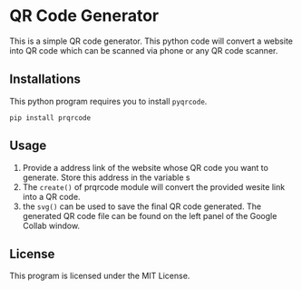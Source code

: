 # QR Code Generator

This is a simple QR code generator. This python code will convert a website into QR code which can be scanned via phone or any QR code scanner.

## Installations

This python program requires you to install ```pyqrcode```.

```
pip install prqrcode
```

## Usage

1. Provide a address link of the website whose QR code you want to generate. Store this address in the variable s
2. The ```create()``` of prqrcode module will convert the provided wesite link into a QR code.
3. the ```svg()``` can be used to save the final QR code generated. The generated QR code file can be found on the left panel of the Google Collab window.

## License

This program is licensed under the MIT License.
